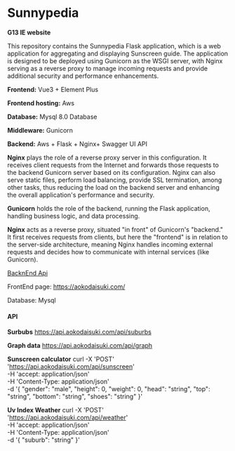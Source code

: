 # Sunnypedia
**G13 IE website**

This repository contains the Sunnypedia Flask application, which is a web application for aggregating and displaying Sunscreen guide. The application is designed to be deployed using Gunicorn as the WSGI server, with Nginx serving as a reverse proxy to manage incoming requests and provide additional security and performance enhancements.


**Frontend:** Vue3 + Element Plus

**Frontend hosting:** Aws

**Database:** Mysql 8.0 Database 

**Middleware:** Gunicorn

**Backend:** Aws + Flask  + Nginx+ Swagger UI API


**Nginx** plays the role of a reverse proxy server in this configuration. It receives client requests from the Internet and forwards those requests to the backend Gunicorn server based on its configuration. Nginx can also serve static files, perform load balancing, provide SSL termination, among other tasks, thus reducing the load on the backend server and enhancing the overall application's performance and security.


**Gunicorn** holds the role of the backend, running the Flask application, handling business logic, and data processing.

**Nginx** acts as a reverse proxy, situated "in front" of Gunicorn's "backend." It first receives requests from clients, but here the "frontend" is in relation to the server-side architecture, meaning Nginx handles incoming external requests and decides how to communicate with internal services (like Gunicorn).

[BacknEnd Api](http://13.237.185.73:8000/)

FrontEnd page: https://aokodaisuki.com/

Database: Mysql

#### API
**Surbubs**
https://api.aokodaisuki.com/api/suburbs

**Graph data**
https://api.aokodaisuki.com/api/graph


**Sunscreen calculator**
curl -X 'POST' \
  'https://api.aokodaisuki.com/api/sunscreen' \
  -H 'accept: application/json' \
  -H 'Content-Type: application/json' \
  -d '{
  "gender": "male",
  "height": 0,
  "weight": 0,
  "head": "string",
  "top": "string",
  "bottom": "string",
  "shoes": "string"
}'

**Uv Index Weather**
curl -X 'POST' \
  'https://api.aokodaisuki.com/api/weather' \
  -H 'accept: application/json' \
  -H 'Content-Type: application/json' \
  -d '{
  "suburb": "string"
}'



